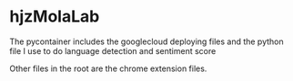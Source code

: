 # hjzMolaLab


The pycontainer includes the googlecloud deploying files and the python file I use to do language detection and sentiment score

Other files in the root are the chrome extension files.


